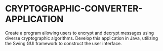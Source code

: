 # CRYPTOGRAPHIC-CONVERTER-APPLICATION
Create a program allowing users to encrypt and decrypt messages using diverse cryptographic algorithms. Develop this application in Java, utilizing the Swing GUI framework to construct the user interface.
